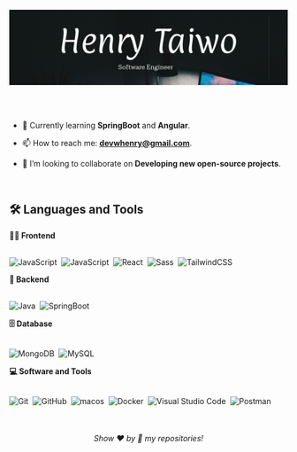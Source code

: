 <!-- Banner 20242A -->
![Banner](hnry.jpg)

##

<br>

- 🌱 Currently learning **SpringBoot** and **Angular**.

- 📫 How to reach me: **devwhenry@gmail.com**.

- 👯 I’m looking to collaborate on **Developing new open-source projects**.

<br>

<h2 align="">🛠️ Languages and Tools</h2>

<summary><b>🏄‍♂️ Frontend</b></summary>
<br>
  
![JavaScript](https://img.shields.io/badge/Javascript-F7DF1E.svg?style=for-the-badge&logo=javascript&logoColor=black)&nbsp;
![JavaScript](https://img.shields.io/badge/Typescript-4169E1.svg?style=for-the-badge&logo=typescript&logoColor=black)&nbsp;
![React](https://img.shields.io/badge/-React-%23404d59?style=for-the-badge&logo=react)&nbsp;
![Sass](https://img.shields.io/badge/-Sass-CC6699?style=for-the-badge&logo=sass&logoColor=white)&nbsp;
![TailwindCSS](https://img.shields.io/badge/-Tailwind_CSS-38B2AC?style=for-the-badge&logo=tailwind-css&logoColor=white)&nbsp;

<summary><b>🧰 Backend</b></summary>
<br>


![Java](https://img.shields.io/badge/java-339933.svg?style=for-the-badge&logo=http://www.w3.org/2000/svg&logoColor=white)&nbsp;
![SpringBoot](https://img.shields.io/badge/SpringBoot-339933.svg?style=for-the-badge&logo=SPRINGBOOT&logoColor=white)&nbsp;

<summary><b>🗄️ Database</b></summary>
<br>

![MongoDB](https://img.shields.io/badge/-MongoDB-47A248?style=for-the-badge&logo=mongodb&logoColor=white)&nbsp;
![MySQL](https://img.shields.io/badge/-MySQL-00000F?style=for-the-badge&logo=mysql)&nbsp;

<summary><b>💻 Software and Tools</b></summary>
<br>

![Git](https://img.shields.io/badge/-Git-F05032?style=for-the-badge&logo=git&logoColor=white)&nbsp;
![GitHub](https://img.shields.io/badge/-GitHub-181717?style=for-the-badge&logo=github)&nbsp;
![macos](https://img.shields.io/badge/mac%20os-000000?style=for-the-badge&logo=apple&logoColor=white)&nbsp;
![Docker](https://img.shields.io/badge/-Docker-2496ED?style=for-the-badge&logo=docker&logoColor=white)&nbsp;
![Visual Studio Code](https://img.shields.io/badge/-VSCODE-007ACC?style=for-the-badge&&logo=visual-studio-code&logoColor=white)&nbsp;
![Postman](https://img.shields.io/badge/-Postman-FF6C37?style=for-the-badge&logo=postman&logoColor=white)&nbsp;

</div>

<br>
  
<h6 align="center">Show ❤️ by 🌟 my repositories!</h6>
